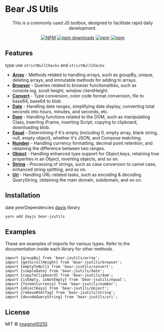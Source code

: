 # Bear JS Utils

<p align="center">
    This is a commonly used JS toolbox, designed to facilitate rapid daily development.
</p>

<div align="center">

[![NPM](https://img.shields.io/npm/v/bear-jsutils.svg?style=for-the-badge)](https://www.npmjs.com/package/bear-jsutils)
[![npm downloads](https://img.shields.io/npm/dm/bear-jsutils.svg?style=for-the-badge)](https://www.npmjs.com/package/bear-jsutils)
[![npm](https://img.shields.io/npm/dt/bear-jsutils.svg?style=for-the-badge)](https://www.npmjs.com/package/bear-jsutils)
[![npm](https://img.shields.io/npm/l/bear-jsutils?style=for-the-badge)](https://github.com/imagine10255/bear-jsutils/blob/main/LICENSE)

</div>


## Features

type use `strictNullChecks` and `strictNullChecks`

- **[Array](/src/array)** - Methods related to handling arrays, such as groupBy, unique, deleting arrays, and immutable methods for adding to arrays.
- **[Browser](/src/browser)** - Queries related to browser functionalities, such as console.log, scroll height, window clientHeight.
- **[Convert](/src/convert)** - Type conversion, color code format conversion, file to base64, base64 to blob.
- **[Date](/src/date)** - Handling date ranges, simplifying date display, converting total seconds into hours, minutes, and seconds, etc.
- **[Dom](/src/dom)** - Handling functions related to the DOM, such as manipulating Class, inserting iFrame, inserting Script, copying to clipboard, downloading blob.
- **[Equal](/src/equal)** - Determining if it's empty (including 0, empty array, blank string, null, empty object), whether it's JSON, and Compose matching.
- **[Number](/src/number)** - Handling currency formatting, decimal point retention, and obtaining the difference between two ranges.
- **[Object](/src/object)** - Handling enhanced type support for Object.keys, retaining true properties in an Object, inverting objects, and so on.
- **[String](/src/string)** - Processing of strings, such as case conversion to camel case, enhanced string splitting, and so on.
- **[Uri](/src/uri)** - Handling URL-related tasks, such as encoding & decoding QueryString, obtaining the main domain, subdomain, and so on.

## Installation

date peerDependencies [dayjs](https://day.js.org/) library

```bash
yarn add dayjs bear-jsutils
```

## Examples

These are examples of imports for various types. Refer to the documentation inside each library for other methods.

```tsx
import {groupBy} from 'bear-jsutils/array';
import {getScrollHeight} from 'bear-jsutils/browser';
import {emptyToNull} from 'bear-jsutils/convert';
import {simpleDate} from 'bear-jsutils/date';
import {copyToClipboard} from 'bear-jsutils/dom';
import {isEmpty, isNotEmpty} from 'bear-jsutils/equal';
import {formatCurrency} from 'bear-jsutils/number';
import {objectKeys} from 'bear-jsutils/object';
import {removeHtmlTag} from 'bear-jsutils/string';
import {decodeQueryString} from 'bear-jsutils/uri';
```


## License

MIT © [imagine10255](https://github.com/imagine10255)

